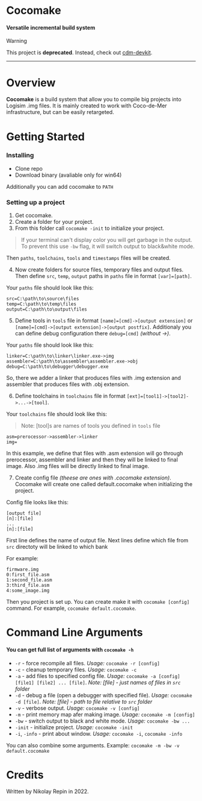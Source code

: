 # Cocomake
#### Versatile incremental build system

> [!WARNING]
> This project is **deprecated**. Instead, check out [cdm-devkit](https://github.com/cdm-processors/cdm-devkit).

---


# Overview
**Cocomake** is a build system that allow you to compile big projects into Logisim .img files. It is mainly created to work with Coco-de-Mer infrastructure, but can be easily retargeted.

# Getting Started
### Installing 
+ Clone repo
+ Download binary (avaliable only for win64)

Additionally you can add cocomake to `PATH`

### Setting up a project

1. Get cocomake.
2. Create a folder for your project.
3. From this folder call `cocomake -init` to initialize your project.

> If your terminal can't display color you will get garbage in the output. To prevent this use `-bw` flag, it will switch output to black&white mode.

Then `paths`, `toolchains`, `tools` and `timestamps` files will be created.

4. Now create folders for source files, temporary files and output files. Then define `src`, `temp`, `output` paths in `paths` file in format `[var]=[path]`. 

Your `paths` file should look like this:
```
src=C:\path\to\source\files
temp=C:\path\to\temp\files
output=C:\path\to\output\files
```

5. Define tools in `tools` file in format `[name]=[cmd]->[output extension]` or `[name]=[cmd]->[output extension]->[output postfix]`. Additionaly you can define debug configuration there `debug=[cmd]` *(without ->)*.

Your `paths` file should look like this:
```
linker=C:\path\to\linker\linker.exe->img
assembler=C:\path\to\assembler\assembler.exe->obj
debug=C:\path\to\debugger\debugger.exe
```

So, there we adder a linker that produces files with .img extension and assembler that produces files with .obj extension.

6. Define toolchains in `toolchains` file in format `[ext]=[tool1]->[tool2]->...->[tool]`.

Your `toolchains` file should look like this:

>Note: [tool]s are names of tools you defined in `tools` file 

```
asm=prerocessor->assembler->linker
img=
```

In this example, we define that files with .asm extension will go through prerocessor, assembler and linker and then they will be linked to final image. Also .img files will be directly linked to final image.

7. Create config file *(theese are ones with .cocomake extension)*. Cocomake will create one called default.cocomake when initializing the project.

Config file looks like this:

```
[output file]
[n]:[file]
...
[n]:[file]
```

First line defines the name of output file.
Next lines define which file from `src` directoty will be linked to which bank

For example:
```
firmware.img
0:first_file.asm
1:second_file.asm
3:third_file.asm
4:some_image.img
```

Then you project is set up.
You can create make it with `cocomake [config]` command.
For example, `cocomake default.cocomake`.

# Command Line Arguments

#### You can get full list of arguments with `cocomake -h`

+ `-r` - force recompile all files. *Usage:* `cocomake -r [config]`
+ `-c` - cleanup temporary files. *Usage:* `cocomake -c`
+ `-a` - add files to specified config file. *Usage:* `cocomake -a [config] [file1] [file2] ... [file]`. *Note: [file] - just names of files in `src` folder*
+ `-d` - debug a file (open a debugger with specified file). *Usage:* `cocomake -d [file]`. *Note: [file] - path to file relative to `src` folder*
+ `-v` - verbose output. *Usage:* `cocomake -v [config]`
+ `-m` - print memory map afer making image.  *Usage:* `cocomake -m [config]`
+ `-bw` - switch output to black and white mode.  *Usage:* `cocomake -bw ...`
+ `-init` - initialize project.  *Usage:* `cocomake -init`
+ `-i`, `-info` - print about window.  *Usage:* `cocomake -i`, `cocomake -info`

You can also combine some arguments. Example: `cocomake -m -bw -v default.cocomake`

# Credits
Written by Nikolay Repin in 2022.

